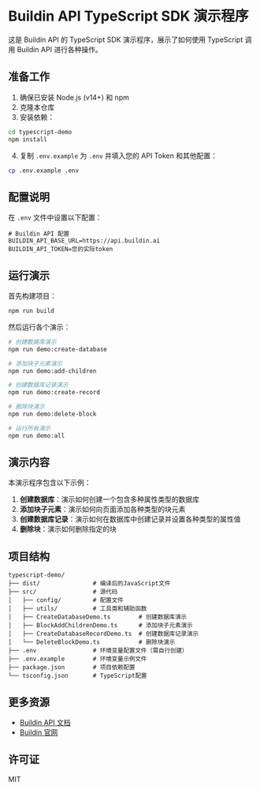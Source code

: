 # Buildin API TypeScript SDK 演示程序

这是 Buildin API 的 TypeScript SDK 演示程序，展示了如何使用 TypeScript 调用 Buildin API 进行各种操作。

## 准备工作

1. 确保已安装 Node.js (v14+) 和 npm
2. 克隆本仓库
3. 安装依赖：

```bash
cd typescript-demo
npm install
```

4. 复制 `.env.example` 为 `.env` 并填入您的 API Token 和其他配置：

```bash
cp .env.example .env
```

## 配置说明

在 `.env` 文件中设置以下配置：

```
# Buildin API 配置
BUILDIN_API_BASE_URL=https://api.buildin.ai
BUILDIN_API_TOKEN=您的实际token
```

## 运行演示

首先构建项目：

```bash
npm run build
```

然后运行各个演示：

```bash
# 创建数据库演示
npm run demo:create-database

# 添加块子元素演示
npm run demo:add-children

# 创建数据库记录演示
npm run demo:create-record

# 删除块演示
npm run demo:delete-block

# 运行所有演示
npm run demo:all
```

## 演示内容

本演示程序包含以下示例：

1. **创建数据库**：演示如何创建一个包含多种属性类型的数据库
2. **添加块子元素**：演示如何向页面添加各种类型的块元素
3. **创建数据库记录**：演示如何在数据库中创建记录并设置各种类型的属性值
4. **删除块**：演示如何删除指定的块

## 项目结构

```
typescript-demo/
├── dist/               # 编译后的JavaScript文件
├── src/                # 源代码
│   ├── config/         # 配置文件
│   ├── utils/          # 工具类和辅助函数
│   ├── CreateDatabaseDemo.ts        # 创建数据库演示
│   ├── BlockAddChildrenDemo.ts      # 添加块子元素演示
│   ├── CreateDatabaseRecordDemo.ts  # 创建数据库记录演示
│   └── DeleteBlockDemo.ts           # 删除块演示
├── .env                # 环境变量配置文件（需自行创建）
├── .env.example        # 环境变量示例文件
├── package.json        # 项目依赖配置
└── tsconfig.json       # TypeScript配置
```

## 更多资源

- [Buildin API 文档](https://buildin.ai/share/480fea3b-bf25-478c-8c33-111c002defdc)
- [Buildin 官网](https://buildin.ai/product)

## 许可证

MIT 